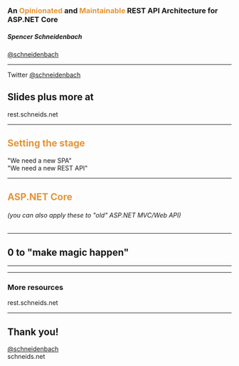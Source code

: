 ### An <span style="color: #e49436">Opinionated</span> and <span style="color: #e49436">Maintainable</span> REST API Architecture for ASP.NET Core

#####  Spencer Schneidenbach

[@schneidenbach](https://twitter.com/schneidenbach)  

---

Twitter [@schneidenbach](https://twitter.com/schneidenbach)  

## Slides plus more at

rest.schneids.net

---

## <span style="color: #e49436">Setting the stage</span>

"We need a new SPA"  
"We need a new REST API"

---

## <span style="color: #e49436">ASP.NET Core</span>

###### (you can also apply these to "old" ASP.NET MVC/Web API)

---

## 0 to "make magic happen"

---


---

### More resources

rest.schneids.net

---

## Thank you!

[@schneidenbach](https://twitter.com/schneidenbach)  
schneids.net
